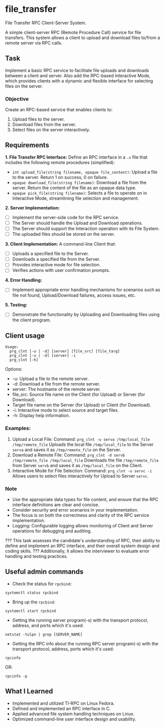 # file_transfer
File Transfer RPC Client-Server System.

A simple client-server RPC (Remote Procedure Call) service for file transfers. This system allows a client to upload and download files to/from a remote server via RPC calls.

## Task
Implement a basic RPC service to facilitate file uploads and downloads between a client and server. Also add the RPC-based Interactive Mode, which provides clients with a dynamic and flexible interface for selecting files on the server.

### Objective
Create an RPC-based service that enables clients to:
1. Upload files to the server.
2. Download files from the server.
3. Select files on the server interactively.

## Requirements
**1. File Transfer RPC Interface:**
Define an RPC interface in a `.x` file that includes the following remote procedures (simplified):

- `int upload_file(string filename, opaque file_content)`: Upload a file to the server. 
  Return 1 on success, 0 on failure.
- `opaque download_file(string filename)`: Download a file from the server. 
  Return the content of the file as an opaque data type.
- `opaque pick_file(string filename)`: Selects a file to operate on in Interactive Mode, streamlining file selection and management.

**2. Server Implementation:**
- [ ] Implement the server-side code for the RPC service. 
- [ ] The Server should handle the Upload and Download operations.
- [ ] The Server should support the Interaction operation with its File System.
- [ ] The uploaded files should be stored on the server.

**3. Client Implementation:**
A command-line Client that:
- [ ] Uploads a specified file to the Server. 
- [ ] Downloads a specified file from the Server.
- [ ] Provides interactive mode for file selection.
- [ ] Verifies actions with user confirmation prompts.

**4. Error Handling:**
- [ ] Implement appropriate error handling mechanisms for scenarios such as file not found, Upload/Download failures, access issues, etc.

**5. Testing:**
- [ ] Demonstrate the functionality by Uploading and Downloading files using the client program.

## Client usage
```
Usage:
  prg_clnt [-u | -d] [server] [file_src] [file_targ]
  prg_clnt [-u | -d] [server] -i
  prg_clnt [-h]
```
Options:
* -u: Upload a file to the remote server.
* -d: Download a file from the remote server.
* server: The hostname of the remote server.
* file_src: Source file name on the Client (for Upload) or Server (for Download).
* Target file name on the Server (for Upload) or Client (for Download).
* -i: Interactive mode to select source and target files.
* -h: Display help information.

### Examples:
1. Upload a Local File:
  Command: `prg_clnt -u serva /tmp/local_file /tmp/remote_file`
  Uploads the local file `/tmp/local_file` to the Server `serva` and saves it as `/tmp/remote_file` on the Server.
2. Download a Remote File:
  Command: `prg_clnt -d servb /tmp/remote_file /tmp/local_file`
  Downloads the file `/tmp/remote_file` from Server `servb` and saves it as `/tmp/local_file` on the Client.
3. Interactive Mode for File Selection:
  Command: `prg_clnt -u servc -i`
  Allows users to select files interactively for Upload to Server `servc`.

### Note
* Use the appropriate data types for file content, and ensure that the RPC interface definitions are clear and concise.
* Consider security and error scenarios in your implementation.
* The focus is on both the correctness and clarity of the RPC service implementation.
* Logging: Configurable logging allows monitoring of Client and Server operations for debugging and auditing.

??? This task assesses the candidate's understanding of RPC, their ability to define and implement an RPC interface, and their overall system design and coding skills. 
??? Additionally, it allows the interviewer to evaluate error handling and testing practices.

## Useful admin commands
- Check the status for `rpcbind`:
```
systemctl status rpcbind
```

- Bring up the `rpcbind`:
```
systemctl start rpcbind
```

- Getting the running server program(-s) with the transport protocol, address, and ports which it's used:
```
netstat -tulpn | grep [SERVER_NAME]
```

- Getting the RPC info about the running RPC server program(-s) with the transport protocol, address, ports which it's used:
```
rpcinfo
```
OR:
```
rpcinfo -p
```
## What I Learned
* Implemented and utilized TI-RPC on Linux Fedora.
* Defined and implemented an RPC interface in C.
* Applied advanced file system handling techniques on Linux.
* Optimized command-line user interface design and usability.